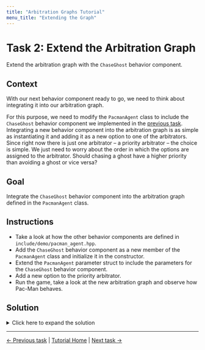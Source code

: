 ```yaml
---
title: "Arbitration Graphs Tutorial"
menu_title: "Extending the Graph"
---
```


# Task 2: Extend the Arbitration Graph

Extend the arbitration graph with the `ChaseGhost` behavior component.

## Context

With our next behavior component ready to go, we need to think about integrating it into our arbitration graph.

For this purpose, we need to modify the `PacmanAgent` class to include the `ChaseGhost` behavior component we implemented in the [previous task](1_implement_behavior_component.md).
Integrating a new behavior component into the arbitration graph is as simple as instantiating it and adding it as a new option to one of the arbitrators.
Since right now there is just one arbitrator – a priority arbitrator – the choice is simple.
We just need to worry about the order in which the options are assigned to the arbitrator.
Should chasing a ghost have a higher priority than avoiding a ghost or vice versa?

## Goal

Integrate the `ChaseGhost` behavior component into the arbitration graph defined in the `PacmanAgent` class.

## Instructions

- Take a look at how the other behavior components are defined in `include/demo/pacman_agent.hpp`.
- Add the `ChaseGhost` behavior component as a new member of the `PacmanAgent` class and initialize it in the constructor.
- Extend the `PacmanAgent` parameter struct to include the parameters for the `ChaseGhost` behavior component.
- Add a new option to the priority arbitrator.
- Run the game, take a look at the new arbitration graph and observe how Pac-Man behaves.

## Solution

<details>
<summary>Click here to expand the solution</summary>

Include the header of the `ChaseGhost` behavior component in `include/demo/pacman_agent.hpp`:
```cpp
#include "chase_ghost_behavior.hpp"
```

Add the `ChaseGhost` behavior component as a new member of the `PacmanAgent` class:
```cpp
private:
    ChaseGhostBehavior::Ptr chaseGhostBehavior_;
```

Extend the `PacmanAgent` parameter struct to include the parameters for the `ChaseGhost` behavior component:
```cpp
struct Parameters {
    AvoidGhostBehavior::Parameters avoidGhostBehavior;
    // Add the parameters for the ChaseGhost behavior component
    ChaseGhostBehavior::Parameters chaseGhostBehavior;
    MoveRandomlyBehavior::Parameters moveRandomlyBehavior;
};
```

In the constructor of the `PacmanAgent` class, initialize the `ChaseGhost` behavior component and add it to the priority arbitrator.

The invocation condition of `ChaseGhost` is a subset of the `AvoidGhost` invocation condition. Therefore, it only makes sense to add `ChaseGhost` with higher priority than (i.e. before) the `AvoidGhost` behavior component:
```cpp
explicit PacmanAgent(const entt::Game& game)
        : parameters_{}, environmentModel_{std::make_shared<EnvironmentModel>(game)} {

    avoidGhostBehavior_ = std::make_shared<AvoidGhostBehavior>(environmentModel_, parameters_.avoidGhostBehavior);
    // Initialize the ChaseGhost behavior component
    chaseGhostBehavior_ = std::make_shared<ChaseGhostBehavior>(environmentModel_, parameters_.chaseGhostBehavior); 
    moveRandomlyBehavior_ = std::make_shared<MoveRandomlyBehavior>(parameters_.moveRandomlyBehavior);

    rootArbitrator_ = std::make_shared<PriorityArbitrator>("Pacman");
    // Add the ChaseGhost behavior component to the priority arbitrator (before the AvoidGhost behavior component!)
    rootArbitrator_->addOption(chaseGhostBehavior_, PriorityArbitrator::Option::Flags::INTERRUPTABLE);
    rootArbitrator_->addOption(avoidGhostBehavior_, PriorityArbitrator::Option::Flags::INTERRUPTABLE);
    rootArbitrator_->addOption(moveRandomlyBehavior_, PriorityArbitrator::Option::Flags::INTERRUPTABLE);
}
```
</details>


---
[← Previous task](1_implement_behavior_component.md)
|
[Tutorial Home](../Tutorial.md)
|
[Next task →](3_nested_arbitrators.md)
